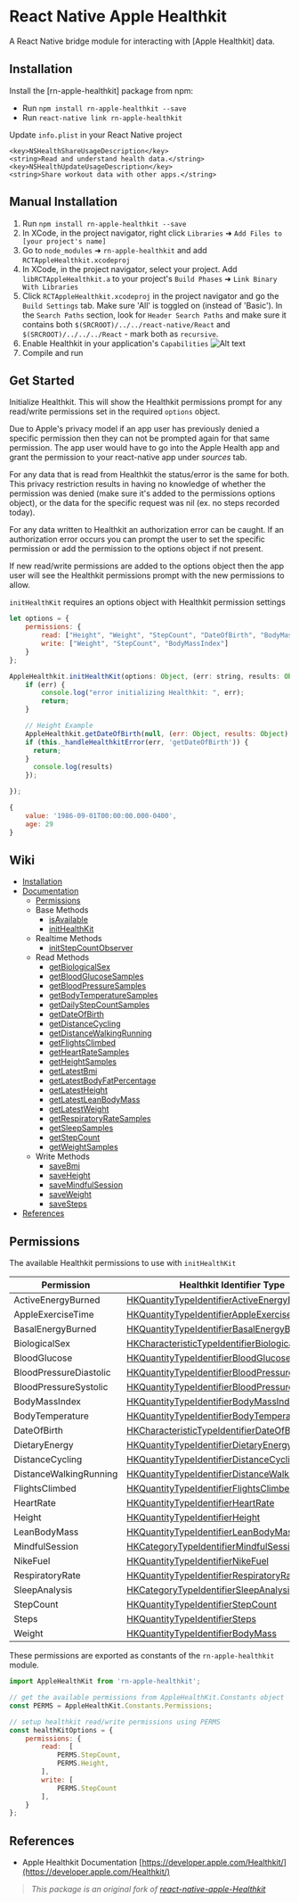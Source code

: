 
# React Native Apple Healthkit
A React Native bridge module for interacting with [Apple Healthkit] data.

## Installation

Install the [rn-apple-healthkit] package from npm:

- Run `npm install rn-apple-healthkit --save`
- Run `react-native link rn-apple-healthkit`

Update `info.plist` in your React Native project
```
<key>NSHealthShareUsageDescription</key>
<string>Read and understand health data.</string>
<key>NSHealthUpdateUsageDescription</key>
<string>Share workout data with other apps.</string>
```

## Manual Installation

1. Run `npm install rn-apple-healthkit --save`
2. In XCode, in the project navigator, right click `Libraries` ➜ `Add Files to [your project's name]`
3. Go to `node_modules` ➜ `rn-apple-healthkit` and add `RCTAppleHealthkit.xcodeproj`
4. In XCode, in the project navigator, select your project. Add `libRCTAppleHealthkit.a` to your project's `Build Phases` ➜ `Link Binary With Libraries`
5. Click `RCTAppleHealthkit.xcodeproj` in the project navigator and go the `Build Settings` tab. Make sure 'All' is toggled on (instead of 'Basic'). In the `Search Paths` section, look for `Header Search Paths` and make sure it contains both `$(SRCROOT)/../../react-native/React` and `$(SRCROOT)/../../../React` - mark both as `recursive`.
6. Enable Healthkit in your application's `Capabilities`
![Alt text](/examples/images/Capabilities_Healthkit.png "Xcode Capabilities Section")
7. Compile and run


## Get Started
Initialize Healthkit. This will show the Healthkit permissions prompt for any read/write permissions set in the required `options` object.

Due to Apple's privacy model if an app user has previously denied a specific permission then they can not be prompted again for that same permission. The app user would have to go into the Apple Health app and grant the permission to your react-native app under *sources* tab.

For any data that is read from Healthkit the status/error is the same for both. This privacy restriction results in having no knowledge of whether the permission was denied (make sure it's added to the permissions options object), or the data for the specific request was nil (ex. no steps recorded today).

For any data written to Healthkit an authorization error can be caught. If an authorization error occurs you can prompt the user to set the specific permission or add the permission to the options object if not present.

If new read/write permissions are added to the options object then the app user will see the Healthkit permissions prompt with the new permissions to allow.

`initHealthKit` requires an options object with Healthkit permission settings
```javascript
let options = {
    permissions: {
        read: ["Height", "Weight", "StepCount", "DateOfBirth", "BodyMassIndex"],
        write: ["Weight", "StepCount", "BodyMassIndex"]
    }
};
```

```javascript
AppleHealthkit.initHealthKit(options: Object, (err: string, results: Object) => {
    if (err) {
        console.log("error initializing Healthkit: ", err);
        return;
    }

    // Height Example
    AppleHealthkit.getDateOfBirth(null, (err: Object, results: Object) => {
    if (this._handleHealthkitError(err, 'getDateOfBirth')) {
      return;
    }
      console.log(results)
    });

});
```

```javascript
{
	value: '1986-09-01T00:00:00.000-0400',
	age: 29
}
```

## Wiki
  * [Installation](https://github.com/terrillo/rn-apple-healthkit/wiki/Install)
  * [Documentation](#documentation)
    * [Permissions](#permissions)
    * Base Methods
      * [isAvailable](https://github.com/terrillo/rn-apple-healthkit/wiki/isAvailable())
      * [initHealthKit](https://github.com/terrillo/rn-apple-healthkit/wiki/initHealthKit())
    * Realtime Methods
      * [initStepCountObserver](https://github.com/terrillo/rn-apple-healthkit/wiki/initStepCountObserver())
    * Read Methods
      * [getBiologicalSex](https://github.com/terrillo/rn-apple-healthkit/wiki/getBiologicalSex())
      * [getBloodGlucoseSamples](https://github.com/terrillo/rn-apple-healthkit/wiki/getbloodglucosesamples())
      * [getBloodPressureSamples](https://github.com/terrillo/rn-apple-healthkit/wiki/getbloodpressuresamples())
      * [getBodyTemperatureSamples](https://github.com/terrillo/rn-apple-healthkit/wiki/getbodytemperaturesamples())
      * [getDailyStepCountSamples](https://github.com/terrillo/rn-apple-healthkit/wiki/getDailyStepCountSamples())
      * [getDateOfBirth](https://github.com/terrillo/rn-apple-healthkit/wiki/getDateOfBirth())
      * [getDistanceCycling](https://github.com/terrillo/rn-apple-healthkit/wiki/getdistancecycling())
      * [getDistanceWalkingRunning](https://github.com/terrillo/rn-apple-healthkit/wiki/getDistanceWalkingRunning())
      * [getFlightsClimbed](https://github.com/terrillo/rn-apple-healthkit/wiki/getflightsclimbed())
      * [getHeartRateSamples](https://github.com/terrillo/rn-apple-healthkit/wiki/getheartratesamples())
      * [getHeightSamples](https://github.com/terrillo/rn-apple-healthkit/wiki/getheightsamples())
      * [getLatestBmi](https://github.com/terrillo/rn-apple-healthkit/wiki/getlatestbmi())
      * [getLatestBodyFatPercentage](https://github.com/terrillo/rn-apple-healthkit/wiki/getlatestbodyfatpercentage())
      * [getLatestHeight](https://github.com/terrillo/rn-apple-healthkit/wiki/getlatestheight())
      * [getLatestLeanBodyMass](https://github.com/terrillo/rn-apple-healthkit/wiki/getlatestleanbodymass())
      * [getLatestWeight](https://github.com/terrillo/rn-apple-healthkit/wiki/getlatestweight())
      * [getRespiratoryRateSamples](https://github.com/terrillo/rn-apple-healthkit/wiki/getrespiratoryratesamples())
      * [getSleepSamples](https://github.com/terrillo/rn-apple-healthkit/wiki/getsleepsamples())
      * [getStepCount](https://github.com/terrillo/rn-apple-healthkit/wiki/getStepCount())
      * [getWeightSamples](https://github.com/terrillo/rn-apple-healthkit/wiki/getweightsamples())
    * Write Methods
      * [saveBmi](https://github.com/terrillo/rn-apple-healthkit/wiki/savebmi())
      * [saveHeight](https://github.com/terrillo/rn-apple-healthkit/wiki/saveheight())
      * [saveMindfulSession](https://github.com/terrillo/rn-apple-healthkit/wiki/saveMindfulSession())
      * [saveWeight](https://github.com/terrillo/rn-apple-healthkit/wiki/saveweight())
      * [saveSteps](https://github.com/terrillo/rn-apple-healthkit/wiki/saveSteps())
  * [References](#references)

## Permissions

The available Healthkit permissions to use with `initHealthKit`

| Permission             | Healthkit Identifier Type                                                                                                                                          | Read | Write |
|------------------------|--------------------------------------------------------------------------------------------------------------------------------------------------------------------|------|-------|
| ActiveEnergyBurned     | [HKQuantityTypeIdentifierActiveEnergyBurned](https://developer.apple.com/reference/Healthkit/hkquantitytypeidentifieractiveenergyburned?language=objc)             | ✓    | ✓     |
| AppleExerciseTime      | [HKQuantityTypeIdentifierAppleExerciseTime](https://developer.apple.com/reference/Healthkit/hkquantitytypeidentifierappleexercisetime?language=objc)               | ✓    |       |
| BasalEnergyBurned      | [HKQuantityTypeIdentifierBasalEnergyBurned](https://developer.apple.com/reference/Healthkit/hkquantitytypeidentifierbasalenergyburned?language=objc)               | ✓    | ✓     |
| BiologicalSex          | [HKCharacteristicTypeIdentifierBiologicalSex](https://developer.apple.com/reference/Healthkit/hkcharacteristictypeidentifierbiologicalsex?language=objc)           | ✓    |       |
| BloodGlucose           | [HKQuantityTypeIdentifierBloodGlucose](https://developer.apple.com/reference/Healthkit/hkquantitytypeidentifierbloodglucose?language=objc)                         | ✓    |       |
| BloodPressureDiastolic | [HKQuantityTypeIdentifierBloodPressureDiastolic](https://developer.apple.com/documentation/healthkit/hkquantitytypeidentifierbloodpressurediastolic?language=objc) | ✓    | ✓     |
| BloodPressureSystolic  | [HKQuantityTypeIdentifierBloodPressureSystolic](https://developer.apple.com/documentation/healthkit/hkquantitytypeidentifierbloodpressuresystolic?language=objc)   | ✓    | ✓     |
| BodyMassIndex          | [HKQuantityTypeIdentifierBodyMassIndex](https://developer.apple.com/reference/Healthkit/hkquantitytypeidentifierbodymassindex?language=objc)                       | ✓    | ✓     |
| BodyTemperature        | [HKQuantityTypeIdentifierBodyTemperature](https://developer.apple.com/reference/Healthkit/hkquantitytypeidentifierbodytemperature?language=objc)                   | ✓    |       |
| DateOfBirth            | [HKCharacteristicTypeIdentifierDateOfBirth](https://developer.apple.com/reference/Healthkit/hkcharacteristictypeidentifierdateofbirth?language=objc)               | ✓    |       |
| DietaryEnergy          | [HKQuantityTypeIdentifierDietaryEnergyConsumed](https://developer.apple.com/reference/Healthkit/hkquantitytypeidentifierdietaryenergyconsumed?language=objc)       | ✓    | ✓     |
| DistanceCycling        | [HKQuantityTypeIdentifierDistanceCycling](https://developer.apple.com/reference/Healthkit/hkquantitytypeidentifierdistancecycling?language=objc)                   | ✓    | ✓     |
| DistanceWalkingRunning | [HKQuantityTypeIdentifierDistanceWalkingRunning](https://developer.apple.com/reference/Healthkit/hkquantitytypeidentifierdistancewalkingrunning?language=objc)     | ✓    | ✓     |
| FlightsClimbed         | [HKQuantityTypeIdentifierFlightsClimbed](https://developer.apple.com/reference/Healthkit/hkquantitytypeidentifierflightsclimbed?language=objc)                     | ✓    | ✓     |
| HeartRate              | [HKQuantityTypeIdentifierHeartRate](https://developer.apple.com/reference/Healthkit/hkquantitytypeidentifierheartrate?language=objc)                               | ✓    |       |
| Height                 | [HKQuantityTypeIdentifierHeight](https://developer.apple.com/reference/Healthkit/hkquantitytypeidentifierheight?language=objc)                                     | ✓    | ✓     |
| LeanBodyMass           | [HKQuantityTypeIdentifierLeanBodyMass](https://developer.apple.com/reference/Healthkit/hkquantitytypeidentifierleanbodymass?language=objc)                         | ✓    | ✓     |
| MindfulSession         | [HKCategoryTypeIdentifierMindfulSession](https://developer.apple.com/reference/healthkit/hkcategorytypeidentifiermindfulsession?language=objc)                     |      |  ✓    |
| NikeFuel               | [HKQuantityTypeIdentifierNikeFuel](https://developer.apple.com/reference/Healthkit/hkquantitytypeidentifiernikefuel?language=objc)                                 | ✓    |       |
| RespiratoryRate        | [HKQuantityTypeIdentifierRespiratoryRate](https://developer.apple.com/reference/Healthkit/hkquantitytypeidentifierrespiratoryrate?language=objc)                   | ✓    |       |
| SleepAnalysis          | [HKCategoryTypeIdentifierSleepAnalysis](https://developer.apple.com/reference/Healthkit/hkcategorytypeidentifiersleepanalysis?language=objc)                       | ✓    |       |
| StepCount              | [HKQuantityTypeIdentifierStepCount](https://developer.apple.com/reference/Healthkit/hkquantitytypeidentifierstepcount?language=objc)                               | ✓    | ✓     |
| Steps                  | [HKQuantityTypeIdentifierSteps](https://developer.apple.com/reference/Healthkit/hkquantitytypeidentifiersteps?language=objc)                                       | ✓    | ✓     |
| Weight                 | [HKQuantityTypeIdentifierBodyMass](https://developer.apple.com/reference/Healthkit/hkquantitytypeidentifierbodymass?language=objc)                                 | ✓    | ✓     |

These permissions are exported as constants of the `rn-apple-healthkit` module.

```javascript
import AppleHealthKit from 'rn-apple-healthkit';

// get the available permissions from AppleHealthKit.Constants object
const PERMS = AppleHealthKit.Constants.Permissions;

// setup healthkit read/write permissions using PERMS
const healthKitOptions = {
    permissions: {
        read:  [
            PERMS.StepCount,
            PERMS.Height,
        ],
        write: [
            PERMS.StepCount
        ],
    }
};
```

## References
- Apple Healthkit Documentation [https://developer.apple.com/Healthkit/](https://developer.apple.com/Healthkit/)

> *This package is an original fork of [react-native-apple-Healthkit](https://github.com/GregWilson/react-native-apple-Healthkit)*

